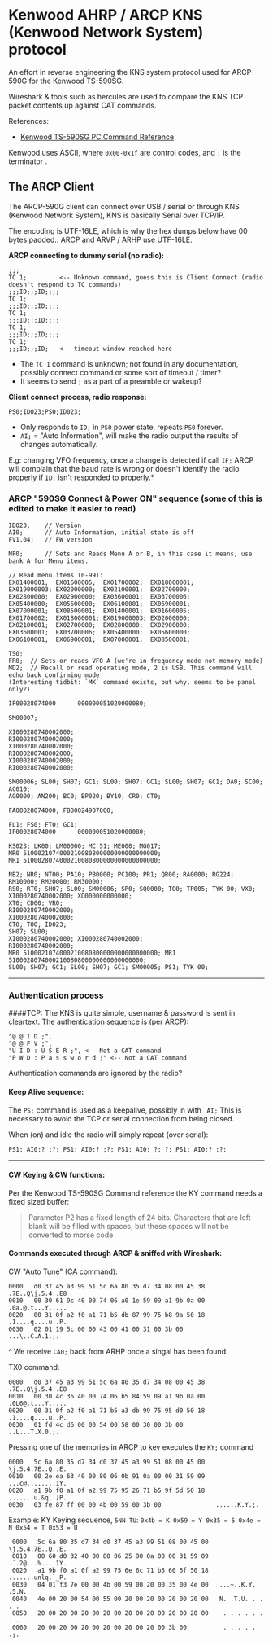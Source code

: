 # Kenwood AHRP / ARCP KNS (Kenwood Network System) protocol

An effort in reverse engineering the KNS system protocol used for ARCP-590G for the Kenwood TS-590SG.

Wireshark & tools such as hercules are used to compare the KNS TCP packet contents up against CAT commands.

References:

* [Kenwood TS-590SG PC Command Reference](https://www.kenwood.com/i/products/info/amateur/pdf/ts_590_g_pc_command_e.pdf)

Kenwood uses ASCII, where `0x00-0x1f` are control codes, and `;` is the terminator .

## The ARCP Client

The ARCP-590G client can connect over USB / serial or through KNS (Kenwood Network System), KNS is basically Serial over TCP/IP.

The encoding is UTF-16LE, which is why the hex dumps below have 00 bytes padded..
ARCP and ARVP / ARHP use UTF-16LE.


**ARCP connecting to dummy serial (no radio):**
```
;;;
TC 1;         <-- Unknown command, guess this is Client Connect (radio doesn't respond to TC commands)
;;;ID;;;ID;;;;
TC 1;
;;;ID;;;ID;;;;
TC 1;
;;;ID;;;ID;;;;
TC 1;
;;;ID;;;ID;;;;
TC 1;
;;;ID;;;ID;   <-- timeout window reached here
```

* The `TC 1` command is unknown; not found in any documentation, possibly connect command or some sort of timeout / timer?
* It seems to send `;` as a part of a preamble or wakeup?


**Client connect process, radio response:**
```
PS0;ID023;PS0;ID023;
```

* Only responds to `ID;` in `PS0` power state, repeats `PS0` forever.
* `AI;` = "Auto Information", will make the radio output the results of changes automatically.

E.g: changing VFO frequency, once a change is detected if call `IF;`
ARCP will complain that the baud rate is wrong or doesn't identify the radio properly if `ID;` isn't responded to properly.*

### ARCP "590SG Connect & Power ON" sequence (some of this is edited to make it easier to read)

```
ID023;    // Version
AI0;      // Auto Information, initial state is off
FV1.04;   // FW version

MF0;      // Sets and Reads Menu A or B, in this case it means, use bank A for Menu items.

// Read menu items (0-99):
EX01400001;  EX01600005;  EX01700002;  EX018000001; 
EX019000003; EX02000000;  EX02100001;  EX02700000; 
EX02800000;  EX02900000;  EX03600001;  EX03700006; 
EX05400000;  EX05600000;  EX06100001;  EX06900001; 
EX07000001;  EX08500001;  EX01400001;  EX01600005; 
EX01700002;  EX018000001; EX019000003; EX02000000; 
EX02100001;  EX02700000;  EX02800000;  EX02900000; 
EX03600001;  EX03700006;  EX05400000;  EX05600000; 
EX06100001;  EX06900001;  EX07000001;  EX08500001; 

TS0;
FR0;  // Sets or reads VFO A (we're in frequency mode not memory mode) 
MD2;  // Recall or read operating mode, 2 is USB. This command will echo back confirming mode 
(Interesting tidbit: `MK` command exists, but why, seems to be panel only?)

IF00028074000      000000051020000080; 

SM00007; 

XI000280740002000; 
RI000280740002000; 
XI000280740002000; 
RI000280740002000; 
XI000280740002000; 
RI000280740002000; 

SM00006; SL00; SH07; GC1; SL00; SH07; GC1; SL00; SH07; GC1; DA0; SC00; AC010; 
AG0000; AN200; BC0; BP020; BY10; CR0; CT0; 

FA00028074000; FB00024907000; 

FL1; FS0; FT0; GC1; 
IF00028074000      000000051020000080; 

KS023; LK00; LM00000; MC 51; ME000; MG017; 
MR0 5100021074000210080800000000000000000; 
MR1 5100028074000210080800000000000000000; 

NB2; NR0; NT00; PA10; PB0000; PC100; PR1; QR00; RA0000; RG224; RM10000; RM20000; RM30000; 
RS0; RT0; SH07; SL00; SM00006; SP0; SQ0000; TO0; TP005; TYK 00; VX0; 
XI000280740002000; XO000000000000; 
XT0; CD00; VR0; 
RI000280740002000;
XI000280740002000; 
CT0; TO0; ID023; 
SH07; SL00; 
XI000280740002000; XI000280740002000; 
RI000280740002000; 
MR0 5100021074000210080800000000000000000; MR1 
5100028074000210080800000000000000000;
SL00; SH07; GC1; SL00; SH07; GC1; SM00005; PS1; TYK 00; 
```

---

### Authentication process

####TCP:
The KNS is quite simple, username & password is sent in cleartext.
The authentication sequence is (per ARCP):

```
"@ @ I D ;",
"@ @ F V ;",
"U I D : U S E R ;", <-- Not a CAT command
"P W D : P a s s w o r d ;" <-- Not a CAT command
```
Authentication commands are ignored by the radio?

#### Keep Alive sequence:

The `PS;` command is used as a keepalive, possibly in with ` AI;`
This is necessary to avoid the TCP or serial connection from being closed.

When (on) and idle the radio will simply repeat (over serial):
```
PS1; AI0;? ;?; PS1; AI0;? ;?; PS1; AI0; ?; ?; PS1; AI0;? ;?;
```
---

#### CW Keying & CW functions:

Per the Kenwood TS-590SG Command reference the KY command needs a fixed sized buffer:
>Parameter P2 has a fixed length of 24 bits. Characters that are
>left blank will be filled with spaces, but these spaces will not be
>converted to morse code

#### Commands executed through ARCP & sniffed with Wireshark:

CW "Auto Tune" (CA command):
```hexdump
0000   d0 37 45 a3 99 51 5c 6a 80 35 d7 34 08 00 45 38   .7E..Q\j.5.4..E8
0010   00 30 61 9c 40 00 74 06 a0 1e 59 09 a1 9b 0a 00   .0a.@.t...Y.....
0020   00 31 0f a2 f0 a1 71 b5 db 87 99 75 b8 9a 50 18   .1....q....u..P.
0030   02 01 19 5c 00 00 43 00 41 00 31 00 3b 00         ...\..C.A.1.;.
```

^ We receive `CA0;` back from ARHP once a singal has been found.

TX0 command:
```hexdump
0000   d0 37 45 a3 99 51 5c 6a 80 35 d7 34 08 00 45 38   .7E..Q\j.5.4..E8
0010   00 30 4c 36 40 00 74 06 b5 84 59 09 a1 9b 0a 00   .0L6@.t...Y.....
0020   00 31 0f a2 f0 a1 71 b5 a3 db 99 75 95 d0 50 18   .1....q....u..P.
0030   01 fd 4c d6 00 00 54 00 58 00 30 00 3b 00         ..L...T.X.0.;.
```
Pressing one of the memories in ARCP to key executes the `KY;` command
```hexdump
0000   5c 6a 80 35 d7 34 d0 37 45 a3 99 51 08 00 45 00   \j.5.4.7E..Q..E.
0010   00 2e ea 63 40 00 80 06 0b 91 0a 00 00 31 59 09   ...c@........1Y.
0020   a1 9b f0 a1 0f a2 99 75 95 26 71 b5 9f 5d 50 18   .......u.&q..]P.
0030   03 fe 87 ff 00 00 4b 00 59 00 3b 00               ......K.Y.;.
```

Example: KY Keying sequence, `5NN TU`: `0x4b = K 0x59 = Y 0x35 = 5 0x4e = N 0x54 = T 0x53 = U`

```hexdump
 0000   5c 6a 80 35 d7 34 d0 37 45 a3 99 51 08 00 45 00   \j.5.4.7E..Q..E.
 0010   00 60 d0 32 40 00 80 06 25 90 0a 00 00 31 59 09   .`.2@...%....1Y.
 0020   a1 9b f0 a1 0f a2 99 75 6e 6c 71 b5 60 5f 50 18   .......unlq.`_P.
 0030   04 01 f3 7e 00 00 4b 00 59 00 20 00 35 00 4e 00   ...~..K.Y. .5.N.
 0040   4e 00 20 00 54 00 55 00 20 00 20 00 20 00 20 00   N. .T.U. . . . .
 0050   20 00 20 00 20 00 20 00 20 00 20 00 20 00 20 00    . . . . . . . .
 0060   20 00 20 00 20 00 20 00 20 00 20 00 3b 00          . . . . . .;.
 ```